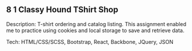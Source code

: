 ## 8 1 Classy Hound TShirt Shop
Description: 
T-shirt ordering and catalog listing. 
This assignment enabled me to practice using cookies and local storage to save and retrieve data.

Tech: HTML/CSS/SCSS, Bootstrap, React, Backbone, JQuery, JSON
